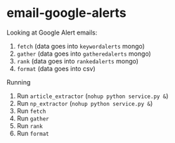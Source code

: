 # email-google-alerts

Looking at Google Alert emails:

1. `fetch` (data goes into `keywordalerts` mongo)
2. `gather` (data goes into `gatheredalerts` mongo)
3. `rank` (data goes into `rankedalerts` mongo)
4. `format` (data goes into csv)

Running

1. Run `article_extractor` (`nohup python service.py &`)
2. Run `np_extractor` (`nohup python service.py &`)
3. Run `fetch`
4. Run `gather`
5. Run `rank`
6. Run `format`

